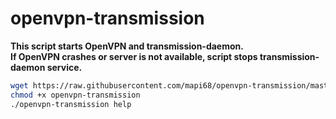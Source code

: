 # openvpn-transmission
<b>This script starts OpenVPN and transmission-daemon.</br>
If OpenVPN crashes or server is not available, script stops transmission-daemon service.</b>

```bash
wget https://raw.githubusercontent.com/mapi68/openvpn-transmission/master/openvpn-transmission
chmod +x openvpn-transmission
./openvpn-transmission help
```
